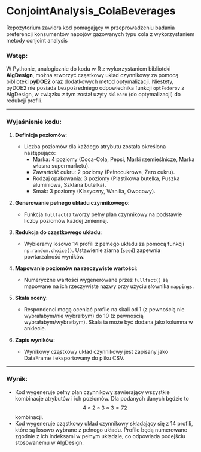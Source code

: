 # ConjointAnalysis_ColaBeverages
Repozytorium zawiera kod pomagający w przeprowadzeniu badania preferencji konsumentów napojów gazowanych typu cola z wykorzystaniem metody conjoint analysis

### Wstęp:
W Pythonie, analogicznie do kodu w R z wykorzystaniem biblioteki **AlgDesign**, można stworzyć cząstkowy układ czynnikowy za pomocą biblioteki **pyDOE2** oraz dodatkowych metod optymalizacji. Niestety, pyDOE2 nie posiada bezpośredniego odpowiednika funkcji `optFederov` z AlgDesign, w związku z tym został użyty `sklearn` (do optymalizacji) do redukcji profili.


---


### Wyjaśnienie kodu:
1. **Definicja poziomów**:
   - Liczba poziomów dla każdego atrybutu została określona następująco:
     - Marka: 4 poziomy (Coca-Cola, Pepsi, Marki rzemieślnicze, Marka własna supermarketu).
     - Zawartość cukru: 2 poziomy (Pełnocukrowa, Zero cukru).
     - Rodzaj opakowania: 3 poziomy (Plastikowa butelka, Puszka aluminiowa, Szklana butelka).
     - Smak: 3 poziomy (Klasyczny, Wanilia, Owocowy).

2. **Generowanie pełnego układu czynnikowego**:
   - Funkcja `fullfact()` tworzy pełny plan czynnikowy na podstawie liczby poziomów każdej zmiennej.

3. **Redukcja do cząstkowego układu**:
   - Wybieramy losowo 14 profili z pełnego układu za pomocą funkcji `np.random.choice()`. Ustawienie ziarna (`seed`) zapewnia powtarzalność wyników.

4. **Mapowanie poziomów na rzeczywiste wartości**:
   - Numeryczne wartości wygenerowane przez `fullfact()` są mapowane na ich rzeczywiste nazwy przy użyciu słownika `mappings`.

5. **Skala oceny**:
   - Respondenci mogą oceniać profile na skali od 1 (z pewnością nie wybrałabym/nie wybrałbym) do 10 (z pewnością wybrałabym/wybrałbym). Skala ta może być dodana jako kolumna w ankiecie.

6. **Zapis wyników**:
   - Wynikowy cząstkowy układ czynnikowy jest zapisany jako DataFrame i eksportowany do pliku CSV.


---


### Wynik:
   - Kod wygeneruje pełny plan czynnikowy zawierający wszystkie kombinacje atrybutów i ich poziomów. Dla podanych danych będzie to $$4 \times 2 \times 3 \times 3 = 72$$ kombinacji.
   - Kod wygeneruje cząstkowy układ czynnikowy składający się z 14 profili, które są losowo wybrane z pełnego układu. Profile będą numerowane zgodnie z ich indeksami w pełnym układzie, co odpowiada podejściu stosowanemu w AlgDesign.
